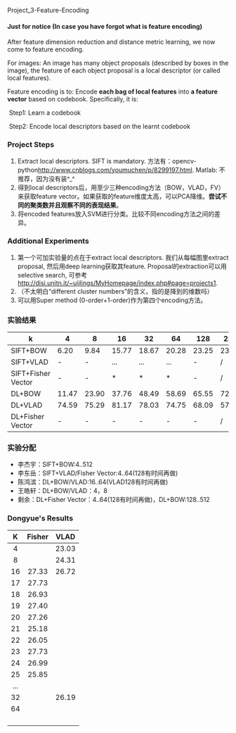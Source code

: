Project_3-Feature-Encoding

#### Just for notice (In case you have forgot what is feature encoding)

After feature dimension reduction and distance metric learning, we now come to feature encoding.

For images: An image has many object proposals (described by boxes in the image), the feature of each object proposal is a local descriptor (or called local features).

Feature encoding is to: Encode **each bag of local features** into **a feature vector** based on codebook. Specifically, it is:

​	Step1: Learn a codebook

​	Step2: Encode local descriptors based on the learnt codebook

### Project Steps

1. Extract local descriptors. SIFT is mandatory. 方法有：opencv-python<http://www.cnblogs.com/youmuchen/p/8299197.html>.  Matlab: 不推荐，因为没有装^_^
2. 得到local descriptors后，用至少三种encoding方法（BOW，VLAD，FV）来获取feature vector。如果获取的feature维度太高，可以PCA降维。**尝试不同的聚类数并且观察不同的表现结果**。 
3. 将encoded features放入SVM进行分类。比较不同encoding方法之间的差异。

### Additional Experiments

1. 第一个可加实验量的点在于extract local descriptors. 我们从每幅图里extract proposal, 然后用deep learning获取其feature. Proposal的extraction可以用selective search, 可参考<http://disi.unitn.it/~uijlings/MyHomepage/index.php#page=projects1>. 
2.  （不太明白“different cluster numbers”的含义，指的是降到的维数吗）
3. 可以用Super method (0-order+1-order)作为第四个encoding方法。

### 实验结果
| k | 4 | 8 | 16 | 32 | 64 | 128 | 256 | 512 |
|-|-|-|-|-|-|-|-|-|
| SIFT+BOW | 6.20 | 9.84 | 15.77 | 18.67 | 20.28 | 23.25 | 23.92 | / |
| SIFT+VLAD | - | - | ... | ... | ... | - | / | / |
| SIFT+Fisher Vector | - | - | * | * | * | - | / | / |
| DL+BOW | 11.47 | 23.90 |37.76 | 48.49 | 58.69 | 65.55 | 72.25 | / |
| DL+VLAD | 74.59 | 75.29 | 81.17 | 78.03 | 74.75 | 68.09 | 57.28 | / |
| DL+Fisher Vector | - | - | - | - | - | - | / | / |

### 实验分配
- 李杰宇：SIFT+BOW:4..512
- 李东岳：SIFT+VLAD/Fisher Vector:4..64(128有时间再做)
- 陈鸿滨：DL+BOW/VLAD:16..64(VLAD128有时间再做)
- 王皓轩：DL+BOW/VLAD：4，8
- 剩余：DL+Fisher Vector：4..64(128有时间再做)，DL+BOW:128..512





### Dongyue's Results

|  K   | Fisher | VLAD  |
| :--: | :----: | :---: |
|  4   |        | 23.03 |
|  8   |        | 24.31 |
|  16  | 27.33  | 26.72 |
|  17  | 27.73  |       |
|  18  | 26.93  |       |
|  19  | 27.40  |       |
|  20  | 27.26  |       |
|  21  | 25.18  |       |
|  22  | 26.05  |       |
|  23  | 27.73  |       |
|  24  | 26.99  |       |
|  25  | 25.85  |       |
| ...  |        |       |
|  32  |        | 26.19 |
|  64  |        |       |
|      |        |       |
|      |        |       |
|      |        |       |
|      |        |       |

